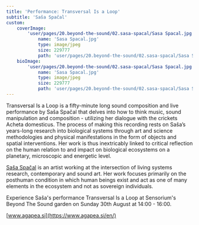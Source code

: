 ```yaml
---
title: 'Performance: Transversal Is a Loop'
subtitle: 'Saša Spačal'
custom:
    coverImage:
        'user/pages/20.beyond-the-sound/02.sasa-spacal/Sasa Spacal.jpg':
            name: 'Sasa Spacal.jpg'
            type: image/jpeg
            size: 229777
            path: 'user/pages/20.beyond-the-sound/02.sasa-spacal/Sasa Spacal.jpg'
    bioImage:
        'user/pages/20.beyond-the-sound/02.sasa-spacal/Sasa Spacal.jpg':
            name: 'Sasa Spacal.jpg'
            type: image/jpeg
            size: 229777
            path: 'user/pages/20.beyond-the-sound/02.sasa-spacal/Sasa Spacal.jpg'
---
```


Transversal Is a Loop is a fifty-minute long sound composition and live performance by Saša Spačal that delves into how to think music, sound manipulation and composition - utilizing her dialogue with the crickets Acheta domesticus. The process of making this recording rests on Saša’s years-long research into biological systems through art and science methodologies and physical manifestations in the form of objects and spatial interventions. Her work is thus inextricably linked to critical reflection on the human relation to and impact on biological ecosystems on a planetary, microscopic and energetic level. 

[Saša Spačal](http://sensorium.is/speakers/sasa-spacal) is an artist working at the intersection of living systems research, contemporary and sound art. Her work focuses primarily on the posthuman condition in which human beings exist and act as one of many elements in the ecosystem and not as sovereign individuals.

Experience Saša's performance Transversal Is a Loop at Sensorium's Beyond The Sound garden on Sunday 30th August at 14:00 - 16:00.

[www.agapea.si](https://www.agapea.si/en/)
